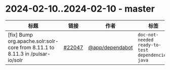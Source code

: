 # 2024-02-10..2024-02-10 - master
| 标题 | 链接 | 作者 | 标签 |
| - | :--: | :--: | - |
| [fix] Bump org.apache.solr:solr-core from 8.11.1 to 8.11.3 in /pulsar-io/solr | [#22047](https://github.com/apache/pulsar/pull/22047) | [@app/dependabot](https://github.com/app/dependabot) | `doc-not-needed` `ready-to-test` `dependencies` `java`  | 
